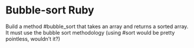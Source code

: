# Bubble-sort Ruby
Build a method #bubble_sort that takes an array and returns a sorted array. It must use the bubble sort methodology (using #sort would be pretty pointless, wouldn’t it?)

